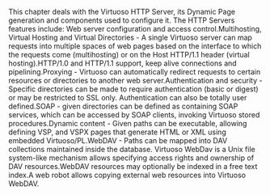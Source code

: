 This chapter deals with the Virtuoso HTTP Server, its Dynamic Page generation and components used to configure it. The HTTP Servers features include: Web server configuration and access control.Multihosting, Virtual Hosting and Virtual Directories - A single Virtuoso server can map requests into multiple spaces of web pages based on the interface to which the requests come (multihosting) or on the Host HTTP/1.1 header (virtual hosting).HTTP/1.0 and HTTP/1.1 support, keep alive connections and pipelining.Proxying - Virtuoso can automatically redirect requests to certain resources or directories to another web server.Authentication and security - Specific directories can be made to require authentication (basic or digest) or may be restricted to SSL only. Authentication can also be totally user defined.SOAP - given directories can be defined as containing SOAP services, which can be accessed by SOAP clients, invoking Virtuoso stored procedures.Dynamic content - Given paths can be executable, allowing defining VSP, and VSPX pages that generate HTML or XML using embedded Virtuoso/PL.WebDAV - Paths can be mapped into DAV collections maintained inside the database. Virtuoso WebDav is a Unix file system-like mechanism allows specifying access rights and ownership of DAV resources.WebDAV resources may optionally be indexed in a free text index.A web robot allows copying external web resources into Virtuoso WebDAV.

